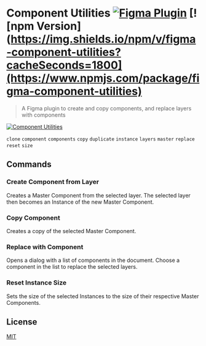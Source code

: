# Component Utilities [![Figma Plugin](https://img.shields.io/badge/figma-Component%20Utilities-yellow?cacheSeconds=1800)](https://figma.com/c/plugin/785894722513806497/Component-Utilities) [![npm Version](https://img.shields.io/npm/v/figma-component-utilities?cacheSeconds=1800](https://www.npmjs.com/package/figma-component-utilities)

> A Figma plugin to create and copy components, and replace layers with components

[![Component Utilities](https://raw.githubusercontent.com/yuanqing/figma-plugins/master/packages/figma-component-utilities/media/cover.png)](https://figma.com/c/plugin/785894722513806497/Component-Utilities)

`clone` `component` `components` `copy` `duplicate` `instance` `layers` `master` `replace` `reset` `size`

## Commands

### Create Component from Layer

Creates a Master Component from the selected layer. The selected layer then becomes an Instance of the new Master Component.

### Copy Component

Creates a copy of the selected Master Component.

### Replace with Component

Opens a dialog with a list of components in the document. Choose a component in the list to replace the selected layers.

### Reset Instance Size

Sets the size of the selected Instances to the size of their respective Master Components.

## License

[MIT](/LICENSE.md)
